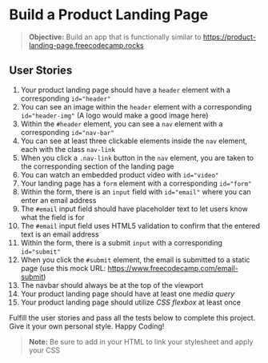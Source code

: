# Build a Product Landing Page

> **Objective:** Build an app that is functionally similar to <https://product-landing-page.freecodecamp.rocks>

## User Stories

1. Your product landing page should have a `header` element with a corresponding `id="header"`
2. You can see an image within the `header` element with a corresponding `id="header-img"` (A logo would make a good image here)
3. Within the `#header` element, you can see a `nav` element with a corresponding `id="nav-bar"`
4. You can see at least three clickable elements inside the `nav` element, each with the class `nav-link`
5. When you click a `.nav-link` button in the `nav` element, you are taken to the corresponding section of the landing page
6. You can watch an embedded product video with `id="video"`
7. Your landing page has a `form` element with a corresponding `id="form"`
8. Within the form, there is an `input` field with `id="email"` where you can enter an email address
9. The `#email` input field should have placeholder text to let users know what the field is for
10. The `#email` input field uses HTML5 validation to confirm that the entered text is an email address
11. Within the form, there is a submit `input` with a corresponding `id="submit"`
12. When you click the `#submit` element, the email is submitted to a static page (use this mock URL: <https://www.freecodecamp.com/email-submit>)
13. The navbar should always be at the top of the viewport
14. Your product landing page should have at least one *media query*
15. Your product landing page should utilize *CSS flexbox* at least once

Fulfill the user stories and pass all the tests below to complete this project. Give it your own personal style. Happy Coding!

> **Note:** Be sure to add <link rel="stylesheet" href="styles.css"> in your HTML to link your stylesheet and apply your CSS
